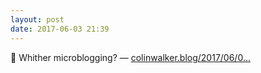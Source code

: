 ```yaml
---
layout: post
date: 2017-06-03 21:39
---
```

🔗 Whither microblogging? — [colinwalker.blog/2017/06/0...](https://colinwalker.blog/2017/06/03/whither-microblogging/)
